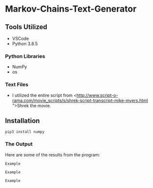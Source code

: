 # Markov-Chains-Text-Generator

## Tools Utilized

* VSCode
* Python 3.8.5

### Python Libraries

* NumPy
* os

### Text Files

* I utilized the entire script from <http://www.script-o-rama.com/movie_scripts/s/shrek-script-transcript-mike-myers.html
">Shrek the movie</a>.

## Installation 

```
pip3 install numpy
```


### The Output

Here are some of the results from the program:

```
Example
```

```
Example
```

```
Example
```
